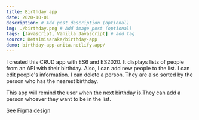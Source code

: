 ```yaml
---
title: Birthday app
date: 2020-10-01
description: # Add post description (optional)
img: ./birthday.png # Add image post (optional)
tags: [Javascript, Vanilla Javascript] # add tag
source: Betsimisaraka/birthday-app
demo: birthday-app-anita.netlify.app/
---
```


I created this CRUD app with ES6 and ES2020. It displays lists of people from an API with their birthday. Also, I can add new people to the list. I can edit people's information. I can delete a person. They are also sorted by the person who has the nearest birthday.

This app will remind the user when the next birthday is.They can add a person whoever they want to be in the list.

See [Figma design](https://www.figma.com/file/bb1Mie5R3mUhR77PtGG8bJ/Birthday-App?node-id=0%3A1)

